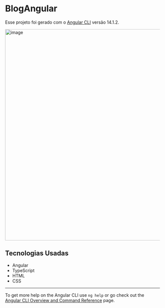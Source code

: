 # BlogAngular

Esse projeto foi gerado com o [Angular CLI](https://github.com/angular/angular-cli) versão 14.1.2.

<img width="686" alt="image" src="https://github.com/MarceloScripts/angular-blog/assets/48594367/5643b096-bb9c-4576-ae57-5f396d316f75">

## Tecnologias Usadas 

* Angular
* TypeScript
* HTML
* CSS

_____________
To get more help on the Angular CLI use `ng help` or go check out the [Angular CLI Overview and Command Reference](https://angular.io/cli) page.
